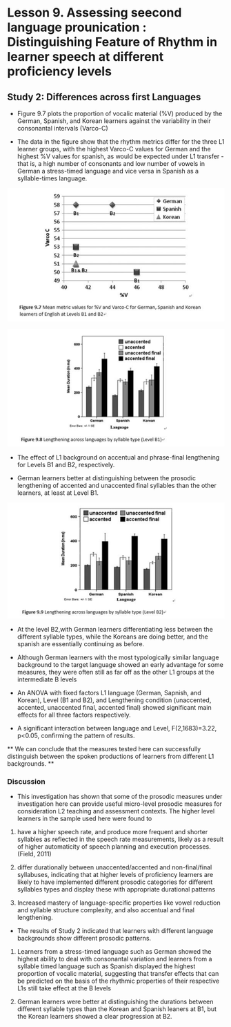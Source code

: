 
# Lesson 9. Assessing seecond language prounication : Distinguishing Feature of Rhythm in learner speech at different proficiency levels #

## Study 2: Differences across first Languages ##

- Figure 9.7 plots the proportion of vocalic material (%V) produced by the German, Spanish, and Korean learners against the variability in their consonantal intervals (Varco-C)

- The data in the figure show that the rhythm metrics differ for the three L1 learner groups, with the highest Varco-C values for German and the highest %V values for spanish, as would be expected under L1 transfer - that is, a high number of consonants and low number of vowels in German a stress-timed language and vice versa in Spanish as a syllable-times language. 

![figure 9.7](01.jpg)


![figure 9.8](02.jpg)
- The effect of L1 background on accentual and phrase-final lengthening for Levels B1 and B2, respectively. 

- German learners better at distinguishing between the prosodic lengthening of accented and unaccented final syllables than the other learners, at least at Level B1. 



![figure 9.9](03.jpg)
- At the level B2,with German learners differentiating less between the different syllable types, while the Koreans are doing better, and the spanish are essentially continuing as before.
- Although German learners with the most typologically similar language background to the target language showed an early advantage for some measures, they were often still as far off as the other L1 groups at the intermediate B levels 

- An ANOVA with fixed factors L1 language (German, Sapnish, and Korean), Level (B1 and B2), and Lengthening condition (unaccented, accented, unaccented final, accented final) showed significant main effects for all three factors respectively. 

- A significant interaction between language and Level, F(2,1683)=3.22, p<0.05, confirming the pattern of results. 

** We can conclude that the measures tested here can successfully distinguish between the spoken productions of learners from different L1 backgrounds. **



### Discussion ### 
- This investigation has shown that some of the prosodic measures under investigation here can provide useful micro-level prosodic measures for consideration L2 teaching and assessment contexts. 
The higher level learners in the sample used here were found to

1. have a higher speech rate, and produce more frequent and shorter syllables as reflected in the speech rate measurements, likely as a result of higher automaticity of  speech planning and execution processes. (Field, 2011)

2. differ durationally between unaccented/accented and  non-final/final syllabuses, indicating that at higher levels of proficiency learners are likely to have implemented different prosodic categories for different syllables types and display these with appropriate durational patterns

3. Increased mastery of language-specific properties like vowel reduction and syllable structure complexity, and also accentual and final lengthening. 


- The results of Study 2 indicated that learners with different language backgrounds show different prosodic patterns. 

1. Learners from a stress-timed language such as German showed the highest ability to deal with consonantal variation and learners from a syllable timed language such as Spanish displayed the highest proportion of vocalic material, suggesting that transfer effects that can be predicted on the basis of the rhythmic properties of their respective L1s still take effect at the B levels

2. German learners were better at distinguishing the durations between different syllable types than the Korean and Spanish leaners at B1, but the Korean learners showed a clear progression at B2. 


